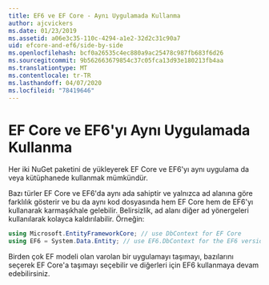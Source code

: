 ```yaml
---
title: EF6 ve EF Core - Aynı Uygulamada Kullanma
author: ajcvickers
ms.date: 01/23/2019
ms.assetid: a06e3c35-110c-4294-a1e2-32d2c31c90a7
uid: efcore-and-ef6/side-by-side
ms.openlocfilehash: bcf0a26535c4ec880a9ac25478c987fb683f6d26
ms.sourcegitcommit: 9b562663679854c37c05fca13d93e180213fb4aa
ms.translationtype: MT
ms.contentlocale: tr-TR
ms.lasthandoff: 04/07/2020
ms.locfileid: "78419646"
---
```

# <a name="using-ef-core-and-ef6-in-the-same-application"></a>EF Core ve EF6'yı Aynı Uygulamada Kullanma

Her iki NuGet paketini de yükleyerek EF Core ve EF6'yı aynı uygulama da veya kütüphanede kullanmak mümkündür.

Bazı türler EF Core ve EF6'da aynı ada sahiptir ve yalnızca ad alanına göre farklılık gösterir ve bu da aynı kod dosyasında hem EF Core hem de EF6'yı kullanarak karmaşıkhale gelebilir. Belirsizlik, ad alanı diğer ad yönergeleri kullanılarak kolayca kaldırılabilir. Örneğin:

``` csharp
using Microsoft.EntityFrameworkCore; // use DbContext for EF Core
using EF6 = System.Data.Entity; // use EF6.DbContext for the EF6 version
```

Birden çok EF modeli olan varolan bir uygulamayı taşımayı, bazılarını seçerek EF Core'a taşımayı seçebilir ve diğerleri için EF6 kullanmaya devam edebilirsiniz.
